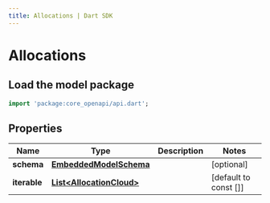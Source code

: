 ```yaml
---
title: Allocations | Dart SDK
---
```


# Allocations

## Load the model package
```dart
import 'package:core_openapi/api.dart';
```

## Properties
Name | Type | Description | Notes
------------ | ------------- | ------------- | -------------
**schema** | [**EmbeddedModelSchema**](EmbeddedModelSchema) |  | [optional] 
**iterable** | [**List\<AllocationCloud\>**](AllocationCloud) |  | [default to const []]




